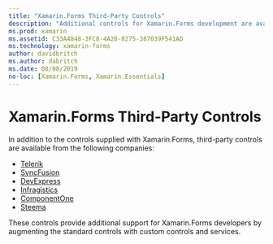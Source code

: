 ```yaml
---
title: "Xamarin.Forms Third-Party Controls"
description: "Additional controls for Xamarin.Forms development are available from companies such as Telerik, SyncFusion, DevExpress, Infragistics, ComponentOne, and Steema."
ms.prod: xamarin
ms.assetid: C33A4848-3FC8-4A20-8275-387039F541AD
ms.technology: xamarin-forms
author: davidbritch
ms.author: dabritch
ms.date: 08/08/2019
no-loc: [Xamarin.Forms, Xamarin.Essentials]
---
```


# Xamarin.Forms Third-Party Controls

In addition to the controls supplied with Xamarin.Forms, third-party controls are available from the following companies:

- [Telerik](https://www.telerik.com/xamarin-ui)
- [SyncFusion](https://www.syncfusion.com/xamarin-ui-controls)
- [DevExpress](https://www.devexpress.com/xamarin/)
- [Infragistics](https://www.infragistics.com/products/xamarin)
- [ComponentOne](https://www.grapecity.com/componentone-xamarin/)
- [Steema](https://www.steema.com/product/forms)

These controls provide additional support for Xamarin.Forms developers by augmenting the standard controls with custom controls and services.
